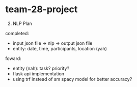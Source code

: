 # team-28-project

2. NLP Plan 

completed: 
- input json file -> nlp -> output json file 
- entity: date, time, participants, location (yah)

foward: 
- entity (nah): task? priority? 
- flask api implementation 
- using trf instead of sm spacy model for better accuracy? 
